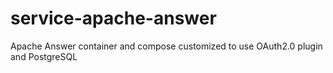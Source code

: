 # service-apache-answer
Apache Answer container and compose customized to use OAuth2.0 plugin and PostgreSQL

